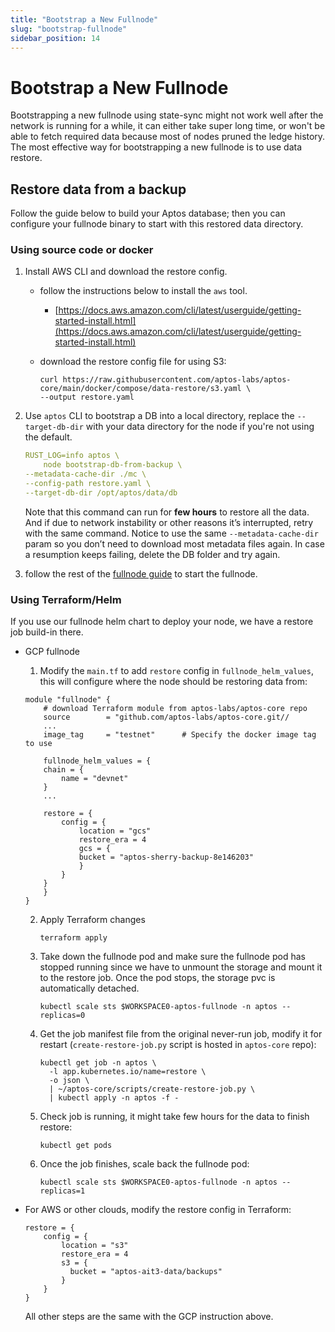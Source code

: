 ```yaml
---
title: "Bootstrap a New Fullnode"
slug: "bootstrap-fullnode"
sidebar_position: 14
---
```


# Bootstrap a New Fullnode

Bootstrapping a new fullnode using state-sync might not work well after the network is running for a while, it can either take super long time, or won't be able to fetch required data because most of nodes pruned the ledge history. The most effective way for bootstrapping a new fullnode is to use data restore.

## Restore data from a backup

Follow the guide below to build your Aptos database; then you can configure your fullnode binary to start with this restored data directory.

### Using source code or docker

1. Install AWS CLI and download the restore config.
    - follow the instructions below to install the `aws` tool.
        - [https://docs.aws.amazon.com/cli/latest/userguide/getting-started-install.html](https://docs.aws.amazon.com/cli/latest/userguide/getting-started-install.html)
    
    - download the restore config file for using S3:
        
        ```
        curl https://raw.githubusercontent.com/aptos-labs/aptos-core/main/docker/compose/data-restore/s3.yaml \
        --output restore.yaml
        ```

2. Use  `aptos` CLI to bootstrap a DB into a local directory, replace the `--target-db-dir` with your data directory for the node if you're not using the default.

    ```yaml
    RUST_LOG=info aptos \
        node bootstrap-db-from-backup \
    --metadata-cache-dir ./mc \ 
    --config-path restore.yaml \
    --target-db-dir /opt/aptos/data/db
    ```

    Note that this command can run for **few hours** to restore all the data. And if due to network instability or other reasons it’s interrupted, retry with the same command. Notice to use the same `--metadata-cache-dir` param so you don’t need to download most metadata files again.  In case a resumption keeps failing, delete the DB folder and try again.

3. follow the rest of the [fullnode guide](fullnode-source-code-or-docker.md) to start the fullnode.

### Using Terraform/Helm

If you use our fullnode helm chart to deploy your node, we have a restore job build-in there.

- GCP fullnode

  1. Modify the `main.tf` to add `restore` config in `fullnode_helm_values`, this will configure where the node should be restoring data from:

    ```
    module "fullnode" {
        # download Terraform module from aptos-labs/aptos-core repo
        source        = "github.com/aptos-labs/aptos-core.git//
        ...
        image_tag     = "testnet"      # Specify the docker image tag to use

        fullnode_helm_values = {
        chain = {
            name = "devnet"
        }
        ...

        restore = {
            config = {
                location = "gcs"
                restore_era = 4
                gcs = {
                bucket = "aptos-sherry-backup-8e146203"
                }
            }
        }
        }
    }
    ```

    2. Apply Terraform changes

        ```
        terraform apply
        ```

    3. Take down the fullnode pod and make sure the fullnode pod has stopped running since we have to unmount the storage and mount it to the restore job. Once the pod stops, the storage pvc is automatically detached.
    
        ```
        kubectl scale sts $WORKSPACE0-aptos-fullnode -n aptos --replicas=0
        ```
    4. Get the job manifest file from the original never-run job, modify it for restart (`create-restore-job.py` script is hosted in `aptos-core` repo):
        ```
        kubectl get job -n aptos \
          -l app.kubernetes.io/name=restore \
          -o json \
          | ~/aptos-core/scripts/create-restore-job.py \
          | kubectl apply -n aptos -f -
        ```

    5. Check job is running, it might take few hours for the data to finish restore:
        ```
        kubectl get pods
        ```
    
    6. Once the job finishes, scale back the fullnode pod:
        ```
        kubectl scale sts $WORKSPACE0-aptos-fullnode -n aptos --replicas=1
        ```

- For AWS or other clouds, modify the restore config in Terraform:

    ```
    restore = {
        config = {
            location = "s3"
            restore_era = 4
            s3 = {
              bucket = "aptos-ait3-data/backups"
            }
        }
    }
    ```

    All other steps are the same with the GCP instruction above.
